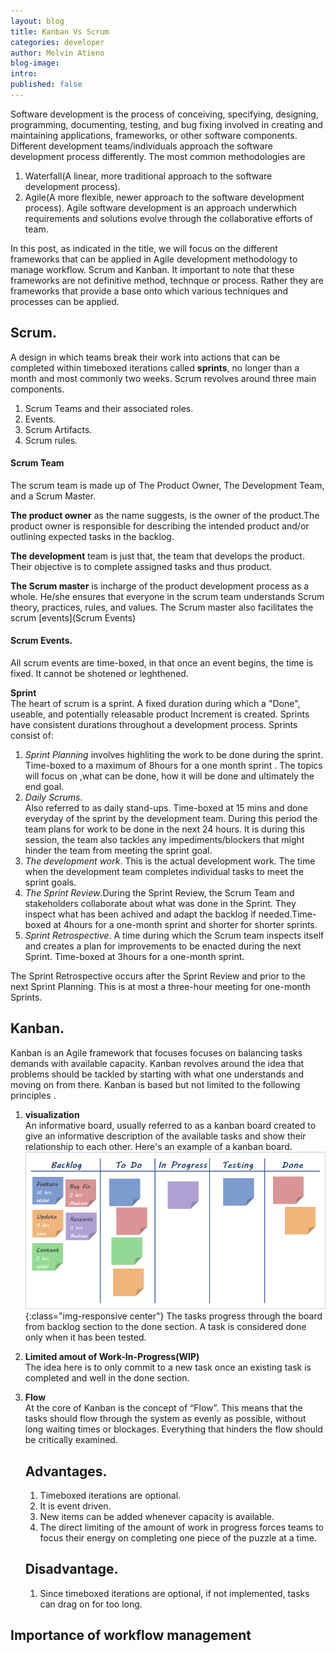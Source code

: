 ```yaml
---
layout: blog
title: Kanban Vs Scrum
categories: developer
author: Melvin Atieno
blog-image: 
intro: 
published: false
---
```

<!-- intro -->
Software development is the process of conceiving, specifying, designing, programming, documenting, testing, and bug fixing involved in creating and maintaining applications, frameworks, or other software components.
Different development teams/individuals approach the software development process differently. The most common methodologies are 
1. Waterfall(A linear, more traditional approach to the software development process).
2. Agile(A more flexible, newer approach to the software development process).
Agile software development is an approach underwhich requirements and solutions evolve through the collaborative efforts of team.

In this post, as indicated in the title, we will focus on the different frameworks that can be applied in Agile development methodology to manage workflow.
Scrum and Kanban.
It important to note that these frameworks are not definitive method, technque or process. Rather they are frameworks that provide a base onto which various techniques and processes can be applied.


<!-- body -->
## Scrum.
A design in which teams break their work into actions that can be completed within timeboxed iterations called **sprints**, no longer than a month and most commonly two weeks.
Scrum revolves around three main components.
1. Scrum Teams and their associated roles.
2. Events.
3. Scrum Artifacts.
4. Scrum rules.

#### Scrum Team
The scrum team is made up of The Product Owner, The Development Team, and a Scrum Master.

**The product owner** as the name suggests, is the owner of the product.The product owner is responsible for describing the intended product and/or outlining expected tasks in the backlog.

**The development** team is just that, the team that develops the product. Their objective is to complete assigned tasks and thus product.

**The Scrum master** is incharge of the product development process as a whole. He/she ensures that everyone in the scrum team understands Scrum theory, practices, rules, and values. The Scrum master also facilitates the scrum [events](Scrum Events)

#### Scrum Events.
All scrum events are time-boxed, in that once an event begins, the time is fixed. It cannot be shotened or leghthened.

**Sprint**  
The heart of scrum is a sprint. A fixed duration during which a "Done", useable, and potentially releasable product Increment is created. Sprints have consistent durations throughout a development process. Sprints consist of:
1. *Sprint Planning* involves highliting the work to be done during the sprint. Time-boxed to a maximum of  8hours for a one month sprint . The topics will focus on ,what can be done, how it will be done and ultimately the end goal.
2. *Daily Scrums*.  
   Also referred to as daily stand-ups. Time-boxed at 15 mins and done everyday of the sprint by the development team. During this period the team plans for work to be done in the next 24 hours. It is during this session, the team also tackles any impediments/blockers that might hinder the team from meeting the sprint goal.
3. *The development work*. This is the actual development work. The time when the development team completes individual tasks to meet the sprint goals.
4. *The Sprint Review*.During the Sprint Review, the Scrum Team and stakeholders collaborate about what was done in the Sprint. They inspect what has been achived and adapt the backlog if needed.Time-boxed at 4hours for a one-month sprint and shorter for shorter sprints.
5. *Sprint Retrospective*. A time during which the Scrum team inspects itself and creates a plan for improvements to be enacted during the next Sprint. Time-boxed at 3hours for a one-month sprint.

The Sprint Retrospective occurs after the Sprint Review and prior to the next Sprint Planning. This is at most a three-hour meeting for one-month Sprints. 


## Kanban.

Kanban is an Agile framework that focuses focuses on balancing tasks demands with available capacity. Kanban revolves around the idea that problems should be tackled by starting with what one understands and moving on from there.
Kanban is based but not limited to the following principles .

1. **visualization**  
    An informative board, usually referred to as a kanban board created to give an informative description of the available tasks and show their relationship to each other.
    Here's an example of a kanban board.
    ![kanban board](/assets/images/blog/kanban-vs-scrum/kanban.png){:class="img-responsive center"}
    The tasks progress through the board from backlog  section to the done section. A task is considered done only when it has been tested.

2. **Limited amout of Work-In-Progress(WIP)**    
   The idea here is to only commit to a new task once an existing task is completed and well in the done section. 

3. **Flow**  
   At the core of Kanban is the concept of “Flow”. This means that the tasks should flow through the system as evenly as possible, without long waiting times or blockages. Everything that hinders the flow should be critically examined.

   ## Advantages.

   1. Timeboxed iterations are optional.
   2. It is event driven.
   3. New items can be added whenever capacity is available.
   4. The direct limiting of the amount of work in progress forces teams to focus their energy on completing one piece of the puzzle at a time.

   ## Disadvantage.

   1. Since timeboxed iterations are optional, if not implemented, tasks can drag on for too long.


<!-- conclusion -->
## Importance of workflow management

